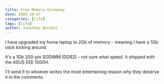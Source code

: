 ```yaml
---
title: Free Memory Giveaway
date: 2008-10-27
categories: [life]
tags: [life]
author: Jonathan Beckett
---
```


I have upgraded my home laptop to 2Gb of memory - meaning I have a 1Gb stick kicking around.

It's a 1Gb 200-pin SODIMM (DDR2) - not sure what speed. It shipped with the ASUS EEE 1000H.

I'll send it to whoever writes the most entertaining reason why they deserve it in the comments.